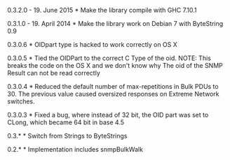 0.3.2.0 - 19. June 2015
        * Make the library compile with GHC 7.10.1

0.3.1.0 - 19. April 2014
        * Make the library work on Debian 7 with ByteString 0.9

0.3.0.6 * OIDpart type is hacked to work correctly on OS X

0.3.0.5 * Tied the OIDPart to the correct C Type of the oid.
          NOTE: This breaks the code on the OS X and we don't know why
                The oid of the SNMP Result can not be read correctly

0.3.0.4 * Reduced the default number of max-repetitions in Bulk PDUs to 30.
          The previous value caused oversized responses on Extreme Network
          switches.

0.3.0.3 * Fixed a bug, where instead of 32 bit, the OID part was set to CLong,
          which became 64 bit in base 4.5

0.3.*   * Switch from Strings to ByteStrings

0.2.*   * Implementation includes snmpBulkWalk
